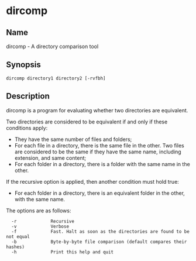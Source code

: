# dircomp
## Name
dircomp - A directory comparison tool

## Synopsis
`dircomp directory1 directory2 [-rvfbh]`

## Description
dircomp is a program for evaluating whether two directories are equivalent.

Two directories are considered to be equivalent if and only if these conditions apply:
* They have the same number of files and folders;
* For each file in a directory, there is the same file in the other. Two files are considered to be the same 
if they have the same name, including extension, and same content;
* For each folder in a directory, there is a folder with the same name in the other.

If the recursive option is applied, then another condition must hold true:
* For each folder in a directory, there is an equivalent folder in the other, with the same name.

The options are as follows:
```
  -r             Recursive
  -v             Verbose
  -f             Fast. Halt as soon as the directories are found to be not equal             
  -b             Byte-by-byte file comparison (default compares their hashes)
  -h             Print this help and quit
```
